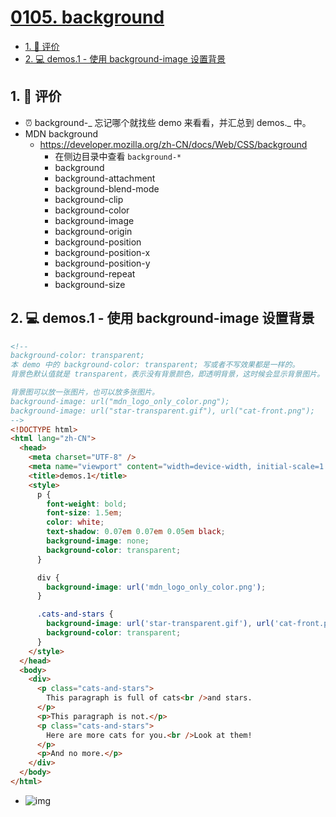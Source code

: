 # [0105. background](https://github.com/Tdahuyou/TNotes.html-css-js/tree/main/notes/0105.%20background)

<!-- region:toc -->

- [1. 🫧 评价](#1--评价)
- [2. 💻 demos.1 - 使用 background-image 设置背景](#2--demos1---使用-background-image-设置背景)

<!-- endregion:toc -->

## 1. 🫧 评价

- ⏰ background-_ 忘记哪个就找些 demo 来看看，并汇总到 demos._ 中。
- MDN background
  - https://developer.mozilla.org/zh-CN/docs/Web/CSS/background
    - 在侧边目录中查看 `background-*`
    - background
    - background-attachment
    - background-blend-mode
    - background-clip
    - background-color
    - background-image
    - background-origin
    - background-position
    - background-position-x
    - background-position-y
    - background-repeat
    - background-size

## 2. 💻 demos.1 - 使用 background-image 设置背景

```html
<!-- 
background-color: transparent;
本 demo 中的 background-color: transparent; 写或者不写效果都是一样的。
背景色默认值就是 transparent，表示没有背景颜色，即透明背景，这时候会显示背景图片。

背景图可以放一张图片，也可以放多张图片。
background-image: url("mdn_logo_only_color.png");
background-image: url("star-transparent.gif"), url("cat-front.png");
-->
<!DOCTYPE html>
<html lang="zh-CN">
  <head>
    <meta charset="UTF-8" />
    <meta name="viewport" content="width=device-width, initial-scale=1.0" />
    <title>demos.1</title>
    <style>
      p {
        font-weight: bold;
        font-size: 1.5em;
        color: white;
        text-shadow: 0.07em 0.07em 0.05em black;
        background-image: none;
        background-color: transparent;
      }

      div {
        background-image: url('mdn_logo_only_color.png');
      }

      .cats-and-stars {
        background-image: url('star-transparent.gif'), url('cat-front.png');
        background-color: transparent;
      }
    </style>
  </head>
  <body>
    <div>
      <p class="cats-and-stars">
        This paragraph is full of cats<br />and stars.
      </p>
      <p>This paragraph is not.</p>
      <p class="cats-and-stars">
        Here are more cats for you.<br />Look at them!
      </p>
      <p>And no more.</p>
    </div>
  </body>
</html>
```

- ![img](https://cdn.jsdelivr.net/gh/Tdahuyou/imgs@main/2024-12-03-15-23-27.png)
